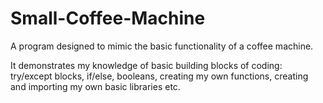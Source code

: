 # Small-Coffee-Machine
A program designed to mimic the basic functionality of a coffee machine.

It demonstrates my knowledge of basic building blocks of coding: try/except blocks, if/else, booleans, creating my own functions, creating and importing my own basic libraries etc.
